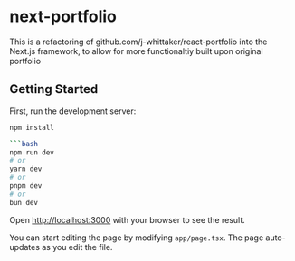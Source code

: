# next-portfolio
This is a refactoring of github.com/j-whittaker/react-portfolio into the Next.js framework, to allow for more functionaltiy built upon original portfolio


## Getting Started

First, run the development server:

```bash
npm install

```bash
npm run dev
# or
yarn dev
# or
pnpm dev
# or
bun dev
```

Open [http://localhost:3000](http://localhost:3000) with your browser to see the result.

You can start editing the page by modifying `app/page.tsx`. The page auto-updates as you edit the file.